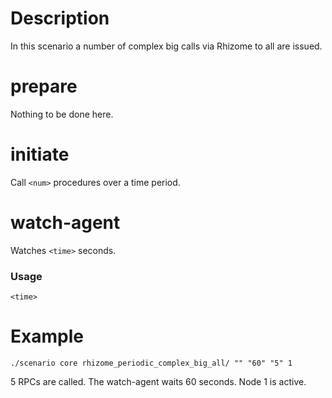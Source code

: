 # Description
In this scenario a number of complex big calls via Rhizome to all are issued.

# prepare
Nothing to be done here.

# initiate
Call `<num>` procedures over a time period.

# watch-agent
Watches `<time>` seconds.

### Usage
```
<time>
```

# Example
```
./scenario core rhizome_periodic_complex_big_all/ "" "60" "5" 1
```

5 RPCs are called. The watch-agent waits 60 seconds. Node 1 is active.
